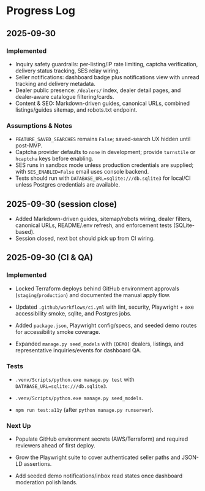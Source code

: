 # Progress Log

## 2025-09-30

### Implemented
- Inquiry safety guardrails: per-listing/IP rate limiting, captcha verification, delivery status tracking, SES relay wiring.
- Seller notifications: dashboard badge plus notifications view with unread tracking and delivery metadata.
- Dealer public presence: `/dealers/` index, dealer detail pages, and dealer-aware catalogue filtering/cards.
- Content & SEO: Markdown-driven guides, canonical URLs, combined listings/guides sitemap, and robots.txt endpoint.

### Assumptions & Notes
- `FEATURE_SAVED_SEARCHES` remains `False`; saved-search UX hidden until post-MVP.
- Captcha provider defaults to `none` in development; provide `turnstile` or `hcaptcha` keys before enabling.
- SES runs in sandbox mode unless production credentials are supplied; with `SES_ENABLED=False` email uses console backend.
- Tests should run with `DATABASE_URL=sqlite:///db.sqlite3` for local/CI unless Postgres credentials are available.
## 2025-09-30 (session close)
- Added Markdown-driven guides, sitemap/robots wiring, dealer filters, canonical URLs, README/.env refresh, and enforcement tests (SQLite-based).
- Session closed, next bot should pick up from CI wiring.

## 2025-09-30 (CI & QA)

### Implemented
- Locked Terraform deploys behind GitHub environment approvals (`staging`/`production`) and documented the manual apply flow.
- Updated `.github/workflows/ci.yml` with lint, security, Playwright + axe accessibility smoke, sqlite, and Postgres jobs.
- Added `package.json`, Playwright config/specs, and seeded demo routes for accessibility smoke coverage.
- Expanded `manage.py seed_models` with `[DEMO]` dealers, listings, and representative inquiries/events for dashboard QA.

### Tests
- `.venv/Scripts/python.exe manage.py test` with `DATABASE_URL=sqlite:///db.sqlite3`.
- `.venv/Scripts/python.exe manage.py seed_models`.
- `npm run test:a11y` (after `python manage.py runserver`).

### Next Up
- Populate GitHub environment secrets (AWS/Terraform) and required reviewers ahead of first deploy.
- Grow the Playwright suite to cover authenticated seller paths and JSON-LD assertions.
- Add seeded demo notifications/inbox read states once dashboard moderation polish lands.

